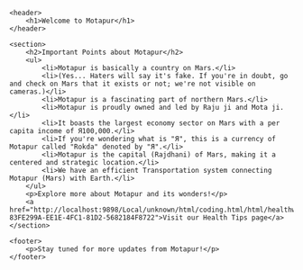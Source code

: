 <!DOCTYPE html>
<html>

<head>
    <title>Welcome to Motapur - The Martian Country</title>
</head>

<body>

    <header>
        <h1>Welcome to Motapur</h1>
    </header>

    <section>
        <h2>Important Points about Motapur</h2>
        <ul>
            <li>Motapur is basically a country on Mars.</li>
            <li>(Yes... Haters will say it's fake. If you're in doubt, go and check on Mars that it exists or not; we're not visible on cameras.)</li>
            <li>Motapur is a fascinating part of northern Mars.</li>
            <li>Motapur is proudly owned and led by Raju ji and Mota ji.</li>
            <li>It boasts the largest economy sector on Mars with a per capita income of Я100,000.</li>
            <li>If you're wondering what is "Я", this is a currency of Motapur called "Rokda" denoted by "Я".</li>
            <li>Motapur is the capital (Rajdhani) of Mars, making it a centered and strategic location.</li>
            <li>We have an efficient Transportation system connecting Motapur (Mars) with Earth.</li>
        </ul>
        <p>Explore more about Motapur and its wonders!</p>
        <a href="http://localhost:9898/Local/unknown/html/coding.html/html/healthwala2.html?83FE299A-EE1E-4FC1-81D2-5682184F8722">Visit our Health Tips page</a>
    </section>

    <footer>
        <p>Stay tuned for more updates from Motapur!</p>
    </footer>

</body>

</html>
